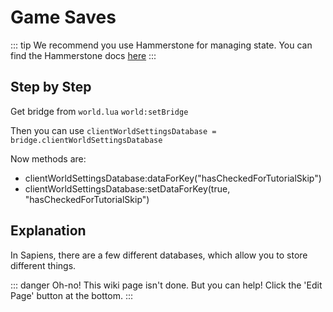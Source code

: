 # Game Saves

::: tip
We recommend you use Hammerstone for managing state. You can find the Hammerstone docs [here](/hammerstone/save-state.md)
:::

## Step by Step

Get bridge from `world.lua` `world:setBridge`

Then you can use `clientWorldSettingsDatabase = bridge.clientWorldSettingsDatabase`

Now methods are:
 - clientWorldSettingsDatabase:dataForKey("hasCheckedForTutorialSkip")
 - clientWorldSettingsDatabase:setDataForKey(true, "hasCheckedForTutorialSkip")

## Explanation

In Sapiens, there are a few different databases, which allow you to store different things.

::: danger Oh-no!
This wiki page isn't done. But you can help! Click the 'Edit Page' button at the bottom.
:::
